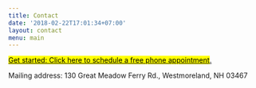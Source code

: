```yaml
---
title: Contact
date: '2018-02-22T17:01:34+07:00'
layout: contact
menu: main
---
```

<!-- Calendly link widget begin -->

<link href="https://assets.calendly.com/assets/external/widget.css" rel="stylesheet">
<script src="https://assets.calendly.com/assets/external/widget.js" type="text/javascript"></script>
<a href="" onclick="Calendly.initPopupWidget({url: 'https://calendly.com/spearfish/consultation'});return false;"><mark>	Get started: Click here to schedule a free phone appointment</mark>.</a>
<!-- Calendly link widget end -->

Mailing address: 130 Great Meadow Ferry Rd., Westmoreland, NH 03467
